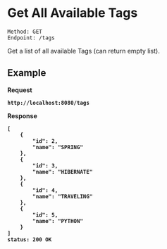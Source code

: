 # Get All Available Tags
    Method: GET
    Endpoint: /tags

Get a list of all available Tags (can return empty list).

## Example 
<b>Request</p>
```
http://localhost:8080/tags
```
<b>Response</b>
```
[
    {
        "id": 2,
        "name": "SPRING"
    },
    {
        "id": 3,
        "name": "HIBERNATE"
    },
    {
        "id": 4,
        "name": "TRAVELING"
    },
    {
        "id": 5,
        "name": "PYTHON"
    }
]
status: 200 OK
```
